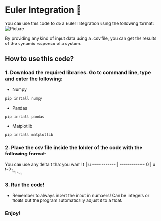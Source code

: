 # Euler Integration :triangular_ruler:

You can use this code to do a Euler Integration using the following format: <br/>
![Picture](https://user-images.githubusercontent.com/32363208/97738316-c4cb0c00-1b10-11eb-9f8f-3be61a97b0ae.jpg)

By providing any kind of input data using a .csv file, you can get the results of the dynamic response of a system.

## How to use this code?
### 1. Download the required libraries. Go to command line, type and enter the following:
*   Numpy
```bash
pip install numpy
```
*   Pandas
```bash
pip install pandas
```
*   Matplotlib
```bash
pip install matplotlib
```

### 2. Place the csv file inside the folder of the code with the following format:
You can use any delta t that you want!
t | u
------------ | -------------
0 | u<sub> t=0<sub/>
t<sub> n<sub/> | u<sub> t=t<sub> n<sub/><sub/>
  
### 3. Run the code!
* Remember to always insert the input in numbers! Can be integers or floats but the program automatically adjust it to a float.

### Enjoy!
